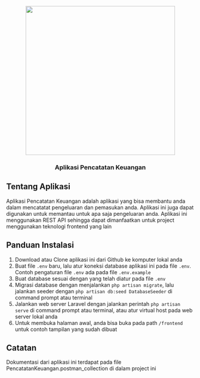 <p align="center"><a href="https://laravel.com" target="_blank"><img src="https://raw.githubusercontent.com/laravel/art/master/logo-lockup/5%20SVG/2%20CMYK/1%20Full%20Color/laravel-logolockup-cmyk-red.svg" width="400"></a></p>

<h3 align="center">Aplikasi Pencatatan Keuangan</h3>

## Tentang Aplikasi

Aplikasi Pencatatan Keuangan adalah aplikasi yang bisa membantu anda dalam mencatatat pengeluaran dan pemasukan anda. Aplikasi ini juga dapat digunakan untuk memantau untuk apa saja pengeluaran anda. Aplikasi ini menggunakan REST API sehingga dapat dimanfaatkan untuk project menggunakan teknologi frontend yang lain

## Panduan Instalasi

1. Download atau Clone aplikasi ini dari Github ke komputer lokal anda
2. Buat file `.env` baru, lalu atur koneksi database aplikasi ini pada file `.env`. Contoh pengaturan file `.env` ada pada file `.env.example`
3. Buat database sesuai dengan yang telah diatur pada file `.env`
4. Migrasi database dengan menjalankan `php artisan migrate`, lalu jalankan seeder dengan `php artisan db:seed DatabaseSeeder` di command prompt atau terminal
5. Jalankan web server Laravel dengan jalankan perintah `php artisan serve` di command prompt atau terminal, atau atur virtual host pada web server lokal anda
6. Untuk membuka halaman awal, anda bisa buka pada path `/frontend` untuk contoh tampilan yang sudah dibuat

## Catatan

Dokumentasi dari aplikasi ini terdapat pada file PencatatanKeuangan.postman_collection di dalam project ini
